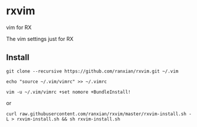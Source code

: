 # rxvim
vim for RX

The vim settings just for RX

## Install

`git clone --recursive https://github.com/ranxian/rxvim.git ~/.vim`

`echo "source ~/.vim/vimrc" >> ~/.vimrc`

`vim -u ~/.vim/vimrc +set nomore +BundleInstall!`

or 

`curl raw.githubusercontent.com/ranxian/rxvim/master/rxvim-install.sh -L > rxvim-install.sh && sh rxvim-install.sh`